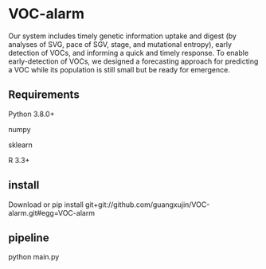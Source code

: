 # VOC-alarm

Our system includes timely genetic information uptake and digest (by analyses of SVG, pace of SGV, stage, and mutational entropy), early detection of VOCs, and informing a quick and timely response. To enable early-detection of VOCs, we designed a forecasting approach for predicting a VOC while its population is still small but be ready for emergence. 

## Requirements

Python 3.8.0+

numpy

sklearn

R 3.3+

## install
Download or pip install git+git://github.com/guangxujin/VOC-alarm.git#egg=VOC-alarm

## pipeline
python main.py
